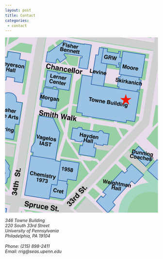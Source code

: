 ```yaml
---
layout: post
title: Contact
categories:
 - contact
---
```


<a href="https://goo.gl/maps/8mHk7zNrLPq"><img class="pull-right" src="/images/towne-map.png"/></a>

<address>
    346 Towne Building<br/>
    220 South 33rd Street<br/>
    University of Pennsylvania<br/>
    Philadelphia, PA 19104<br/>
    <br/>
    Phone: (215) 898-2411<br>
    Email: rrig<span style="display:none">obfuscate</span>@seas.upenn.edu<br>
</address>
